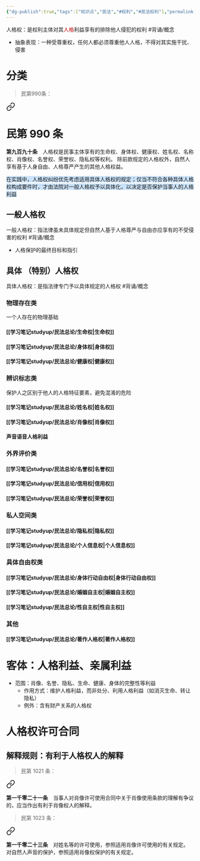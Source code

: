 ```yaml
---
{"dg-publish":true,"tags":["知识点","民法","#权利","#民法权利"],"permalink":"/学习笔记studyup/民法总论/人格权/","dgPassFrontmatter":true,"created":"2024-07-12T15:31:09.449+08:00","updated":"2024-11-17T12:27:40.208+08:00"}
---
```


人格权：是权利主体对其<font color="#c00000">人格</font>利益享有的排除他人侵犯的权利 #背诵/概念 
- 抽象表现：一种受尊重权，任何人都必须尊重他人人格，不得对其实施干扰、侵害
# 分类
> 民第990条：
<div class="transclusion internal-embed is-loaded"><a class="markdown-embed-link" href="/////#t990" aria-label="Open link"><svg xmlns="http://www.w3.org/2000/svg" width="24" height="24" viewBox="0 0 24 24" fill="none" stroke="currentColor" stroke-width="2" stroke-linecap="round" stroke-linejoin="round" class="svg-icon lucide-link"><path d="M10 13a5 5 0 0 0 7.54.54l3-3a5 5 0 0 0-7.07-7.07l-1.72 1.71"></path><path d="M14 11a5 5 0 0 0-7.54-.54l-3 3a5 5 0 0 0 7.07 7.07l1.71-1.71"></path></svg></a><div class="markdown-embed">

<div class="markdown-embed-title">

# 民第 990 条

</div>


**第九百九十条**　人格权是民事主体享有的生命权、身体权、健康权、姓名权、名称权、肖像权、名誉权、荣誉权、隐私权等权利。
除前款规定的人格权外，自然人享有基于人身自由、人格尊严产生的其他人格权益。 

</div></div>


<span style="background:rgba(160, 204, 246, 0.55)">在实践中，人格权纠纷优先考虑适用具体人格权的规定；仅当不符合各种具体人格权构成要件时，才由法院对一般人格权予以具体化，以决定是否保护当事人的人格利益</span>
## 一般人格权 
一般人格权：指法律虽未具体规定但自然人基于人格尊严与自由亦应享有的不受侵害的权利 #背诵/概念 
- 人格保护的最终目标和指引
## 具体 （特别）人格权
具体人格权：是指法律专门予以具体规定的人格权 #背诵/概念 
### 物理存在类
一个人存在的物理基础
#### [[学习笔记studyup/民法总论/生命权\|生命权]]
#### [[学习笔记studyup/民法总论/身体权\|身体权]]
#### [[学习笔记studyup/民法总论/健康权\|健康权]]
### 辨识标志类
保护人之区别于他人的人格特征要素，避免混淆的危险
#### [[学习笔记studyup/民法总论/姓名权\|姓名权]]
#### [[学习笔记studyup/民法总论/肖像权\|肖像权]]
#### 声音语音人格利益
### 外界评价类
#### [[学习笔记studyup/民法总论/名誉权\|名誉权]]
#### [[学习笔记studyup/民法总论/信用权\|信用权]]
#### [[学习笔记studyup/民法总论/荣誉权\|荣誉权]]
### 私人空间类
#### [[学习笔记studyup/民法总论/隐私权\|隐私权]]
#### [[学习笔记studyup/民法总论/个人信息权\|个人信息权]]
### 具体自由权类
#### [[学习笔记studyup/民法总论/身体行动自由权\|身体行动自由权]]
#### [[学习笔记studyup/民法总论/婚姻自主权\|婚姻自主权]]
#### [[学习笔记studyup/民法总论/性自主权\|性自主权]]
### 其他
#### [[学习笔记studyup/民法总论/著作人格权\|著作人格权]]
# 客体：人格利益、亲属利益
- 范围：肖像、名誉、隐私、生命、健康、身体的完整性等利益
	- 作用方式：维护人格利益，而非处分、利用人格利益（如消灭生命、转让隐私）
	- 例外：含有财产关系的人格权
# 人格权许可合同
## 解释规则：有利于人格权人的解释
>民第 1021 条：
<div class="transclusion internal-embed is-loaded"><a class="markdown-embed-link" href="/////#t1021" aria-label="Open link"><svg xmlns="http://www.w3.org/2000/svg" width="24" height="24" viewBox="0 0 24 24" fill="none" stroke="currentColor" stroke-width="2" stroke-linecap="round" stroke-linejoin="round" class="svg-icon lucide-link"><path d="M10 13a5 5 0 0 0 7.54.54l3-3a5 5 0 0 0-7.07-7.07l-1.72 1.71"></path><path d="M14 11a5 5 0 0 0-7.54-.54l-3 3a5 5 0 0 0 7.07 7.07l1.71-1.71"></path></svg></a><div class="markdown-embed">



**第一千零二十一条**　当事人对肖像许可使用合同中关于肖像使用条款的理解有争议的，应当作出有利于肖像权人的解释。 

</div></div>
 

>民第 1023 条：
<div class="transclusion internal-embed is-loaded"><a class="markdown-embed-link" href="/////#t1023" aria-label="Open link"><svg xmlns="http://www.w3.org/2000/svg" width="24" height="24" viewBox="0 0 24 24" fill="none" stroke="currentColor" stroke-width="2" stroke-linecap="round" stroke-linejoin="round" class="svg-icon lucide-link"><path d="M10 13a5 5 0 0 0 7.54.54l3-3a5 5 0 0 0-7.07-7.07l-1.72 1.71"></path><path d="M14 11a5 5 0 0 0-7.54-.54l-3 3a5 5 0 0 0 7.07 7.07l1.71-1.71"></path></svg></a><div class="markdown-embed">



**第一千零二十三条**　对姓名等的许可使用，参照适用肖像许可使用的有关规定。
对自然人声音的保护，参照适用肖像权保护的有关规定。 

</div></div>
